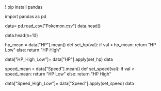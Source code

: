 ! pip install pandas

import pandas as pd

data= pd.read_csv("Pokemon.csv")
data.head()

data.head(n=10)

hp_mean = data["HP"].mean()
def set_hp(val):
    if val < hp_mean:
        return "HP Low"
    else:
        return "HP High"
    

data["HP_High_Low"]= data["HP"].apply(set_hp)
data

speed_mean = data["Speed"].mean()
def set_speed(val):
    if val < speed_mean:
        return "HP Low"
    else:
        return "HP High"
    

data["Speed_High_Low"]= data["Speed"].apply(set_speed)
data



